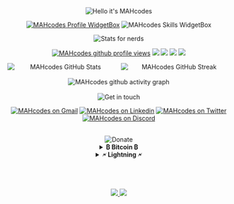<div align="center">
<img src="https://readme-typing-svg.demolab.com?font=Poppins&pause=1000&duration=4000&color=00C6FF&center=true&width=435&repeat=false&lines=%F0%9F%91%8B+Hey%2C+it's+MAH.codes!+%F0%9F%91%8B" alt="Hello it's MAHcodes" />

<a href="https://github.com/MAHcodes"><img src="https://github-widgetbox.vercel.app/api/profile?username=MAHcodes&amp;theme=darkmode&amp;data=followers,repositories,stars,commits" alt="MAHcodes Profile WidgetBox"></a>
<img src="https://github-widgetbox-orpin.vercel.app/api/skills?languages=html,css,sass,tailwind,js,ts,react,next,go,git,firebase,linux,gleam,lua&amp;theme=darkmode" alt="MAHcodes Skills WidgetBox">

<img src="https://readme-typing-svg.demolab.com?font=Poppins&pause=1000&duration=4000&color=00C6FF&center=true&width=435&repeat=false&lines=%F0%9F%93%88+Stats+for+nerds+%F0%9F%93%88" alt="Stats for nerds" />

<a href="https://www.github.com/mahcodes"><img src="https://komarev.com/ghpvc/?username=MAHcodes&style=for-the-badge&color=18191A&label=👁+PROFILE+VIEWS" alt="MAHcodes github profile views" /></a>
<a href="https://www.linux.org"><img src="https://img.shields.io/badge/OS-Linux-e06c75?style=for-the-badge&logoColor=00c6ff&logo=linux&color=18191A" /></a>
<a href="https://archlinux.org"><img src="https://img.shields.io/badge/DISTRO-Arch-56b6c2?style=for-the-badge&logo=arch-linux&logoColor=00c6ff&color=18191A" /></a>
<a href="https://dwm.suckless.org"><img src="https://img.shields.io/badge/WM-DWM-005577?style=for-the-badge&logo=dwm&color=18191A&logoColor=00c6ff" /></a>
<a href="https://neovim.io"><img src="https://img.shields.io/badge/IDE-Neovim-98c379?style=for-the-badge&logo=neovim&color=18191A&logoColor=00c6ff" /></a>

<div style="display:flex;">
<img width="49%" src="https://github-readme-stats.vercel.app/api?username=MAHcodes&show_icons=true&theme=dark&bg_color=18191A&hide_border=true&icon_color=00c6ff&title_color=00c6ff&border_radius=16" alt="MAHcodes GitHub Stats">
<span style="display:inline-block;width:2%"></span>
<img width="49%" src="https://streak-stats.demolab.com/?user=MAHcodes&theme=dark&background=18191A&hide_border=true&border_radius=16&ring=00c6ff&fire=00c6ff&currStreakLabel=00c6ff" alt="MAHcodes GitHub Streak">
</div>
<br>

<img src="https://github-readme-activity-graph.vercel.app/graph?username=MAHcodes&amp;theme=xcode&amp;bg_color=18191A&amp;point=00c6ff&amp;line=caf0ff&amp;color=e4e6eb&amp;title_color=e4e6eb&amp;hide_border=true&amp;radius=16" alt="MAHcodes github activity graph">

<br>
<br>

<img src="https://readme-typing-svg.demolab.com?font=Poppins&pause=1000&duration=4000&color=00C6FF&center=true&width=435&repeat=false&lines=%F0%9F%A4%9D+Get+in+touch!+%F0%9F%A4%9D" alt="Get in touch" />

<a href="mailto:mahdotcodes@gmail.com"><img width="75" src="https://media4.giphy.com/media/mHzd6Y8fz1pW1JcfXR/200w.webp?cid=ecf05e47hsrlbsl1zm0w72gijhzk11tg0djsf119lcejgz2w&ep=v1_stickers_search&rid=200w.webp&ct=s" alt="MAHcodes on Gmail"></a>
<a href="https://www.linkedin.com/in/mah-codes-66b0671b7/"><img width="75" src="https://user-images.githubusercontent.com/74038190/235294012-0a55e343-37ad-4b0f-924f-c8431d9d2483.gif" alt="MAHcodes on Linkedin"></a>
<a href="https://twitter.com/MAHcodes"><img width="75" src="https://media0.giphy.com/media/N7sG50flbD9pS/200w.webp?cid=ecf05e470rfdhac0jdai71d7fmgumyjy5h2gvc9xivot96yx&ep=v1_stickers_search&rid=200w.webp&ct=s" alt="MAHcodes on Twitter"></a>
<a href=https://discord.com/users/404595695195258880><img width="75" src="https://user-images.githubusercontent.com/74038190/235294015-47144047-25ab-417c-af1b-6746820a20ff.gif" alt="MAHcodes on Discord"></a>

<br>


<img src="https://readme-typing-svg.demolab.com?font=Poppins&pause=1000&duration=4000&color=00C6FF&center=true&width=235&repeat=false&lines=%E2%AD%90+Donate+%E2%AD%90" alt="Donate" />
<br>

<details><summary><strong>₿ Bitcoin ₿</strong></summary>
<br>
<img width="150" src="./images/bitcoin.png" alt="Bitcoin QR code">
<br>
<br>
3KijD5AixosANYUF8JKAMk7W4aBGiMSLV1
</details>
<details><summary><strong>🗲 Lightning 🗲</strong></summary>
<br>
<img width="150" src="./images/lightning.png" alt="Lightning QR code">
<br>
<strong><a href="https://getalby.com/p/mahcodes">mahcodes@getalby.com</a></strong> 
<br>
</details>

<br>
<br>

<img src="https://user-images.githubusercontent.com/74038190/212744287-14f66c13-5458-40dc-9244-8ff533fc8f4a.gif" alt="">

<br>
<br>

<a href="https://github.com/MAHcodes/ReactJS">
<img src="https://github-readme-stats.vercel.app/api/pin/?username=MAHcodes&repo=ReactJS&theme=dark&bg_color=18191A&hide_border=true&icon_color=00c6ff&border_radius=16&show_owner=true">
</a>
<a href="https://github.com/MAHcodes/lets_go">
<img src="https://github-readme-stats.vercel.app/api/pin/?username=MAHcodes&repo=lets_go&theme=dark&bg_color=18191A&hide_border=true&icon_color=00c6ff&border_radius=16&show_owner=true">
</a>

</div>
